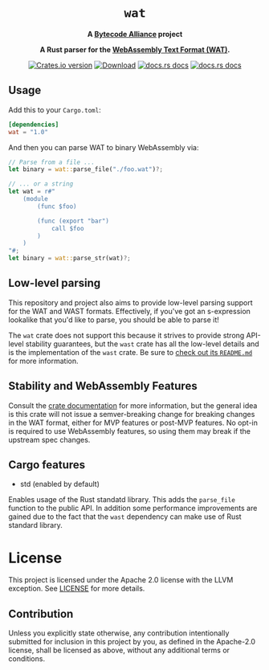<div align="center">
  <h1><code>wat</code></h1>

<strong>A <a href="https://bytecodealliance.org/">Bytecode Alliance</a> project</strong>

  <p>
    <strong>A Rust parser for the <a href="https://webassembly.github.io/spec/core/text/index.html">WebAssembly Text Format (WAT)</a>.</strong>
  </p>

  <p>
    <a href="https://crates.io/crates/wat"><img src="https://img.shields.io/crates/v/wat.svg?style=flat-square" alt="Crates.io version" /></a>
    <a href="https://crates.io/crates/wat"><img src="https://img.shields.io/crates/d/wat.svg?style=flat-square" alt="Download" /></a>
    <a href="https://docs.rs/wat/"><img src="https://img.shields.io/static/v1?label=docs&message=wat&color=blue&style=flat-square" alt="docs.rs docs" /></a>
    <a href="https://docs.rs/wast/"><img src="https://img.shields.io/static/v1?label=docs&message=wast&color=blue&style=flat-square" alt="docs.rs docs" /></a>
  </p>
</div>

## Usage

Add this to your `Cargo.toml`:

```toml
[dependencies]
wat = "1.0"
```

And then you can parse WAT to binary WebAssembly via:

```rust
// Parse from a file ...
let binary = wat::parse_file("./foo.wat")?;

// ... or a string
let wat = r#"
    (module
        (func $foo)

        (func (export "bar")
            call $foo
        )
    )
"#;
let binary = wat::parse_str(wat)?;
```

## Low-level parsing

This repository and project also aims to provide low-level parsing support for
the WAT and WAST formats. Effectively, if you've got an s-expression lookalike
that you'd like to parse, you should be able to parse it!

The `wat` crate does not support this because it strives to provide strong
API-level stability guarantees, but the `wast` crate has all the
low-level details and is the implementation of the `wast` crate. Be sure to
[check out its `README.md`](../wast/README.md) for more information.

## Stability and WebAssembly Features

Consult the [crate documentation](https://docs.rs/wat) for more information,
but the general idea is this crate will not issue a semver-breaking change for
breaking changes in the WAT format, either for MVP features or post-MVP
features. No opt-in is required to use WebAssembly features, so using them may
break if the upstream spec changes.

## Cargo features

* std (enabled by default)

Enables usage of the Rust standatd library. This adds the `parse_file` function to the public
API. In addition some performance improvements are gained due to the fact that the `wast`
dependency can make use of Rust standard library.

# License

This project is licensed under the Apache 2.0 license with the LLVM exception.
See [LICENSE](../../LICENSE) for more details.

## Contribution

Unless you explicitly state otherwise, any contribution intentionally submitted
for inclusion in this project by you, as defined in the Apache-2.0 license,
shall be licensed as above, without any additional terms or conditions.
